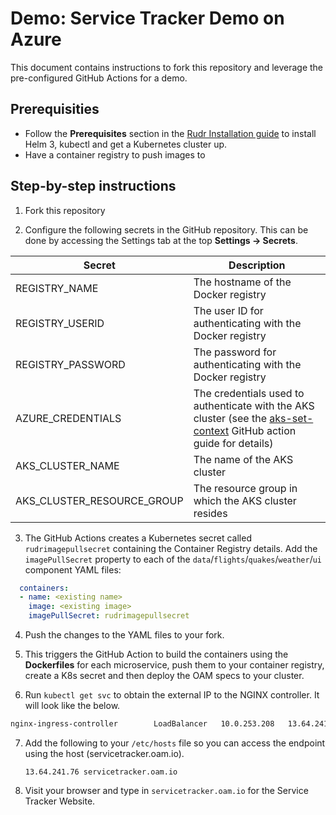 # Demo: Service Tracker Demo on Azure

This document contains instructions to fork this repository and leverage the pre-configured GitHub Actions for a demo.  

## Prerequisities 

* Follow the **Prerequisites** section in the [Rudr Installation guide](https://github.com/oam-dev/rudr/blob/master/docs/setup/install.md) to install Helm 3, kubectl and get a Kubernetes cluster up. 
* Have a container registry to push images to 

## Step-by-step instructions

1. Fork this repository 

2. Configure the following secrets in the GitHub repository. This can be done by accessing the Settings tab at the top **Settings -> Secrets**. 

  | Secret | Description |
  |--------|-------------|
  | REGISTRY_NAME | The hostname of the Docker registry |
  | REGISTRY_USERID | The user ID for authenticating with the Docker registry |
  | REGISTRY_PASSWORD | The password for authenticating with the Docker registry |
  | AZURE_CREDENTIALS | The credentials used to authenticate with the AKS cluster (see the [aks-set-context](https://github.com/Azure/k8s-actions/tree/master/aks-set-context#azure-credentials) GitHub action guide for details) |
  | AKS_CLUSTER_NAME | The name of the AKS cluster |
  | AKS_CLUSTER_RESOURCE_GROUP | The resource group in which the AKS cluster resides |


3. The GitHub Actions creates a Kubernetes secret called `rudrimagepullsecret` containing the Container Registry details. Add the `imagePullSecret` property to each of the `data`/`flights`/`quakes`/`weather`/`ui` component YAML files:

  ```yaml
    containers:
    - name: <existing name>
      image: <existing image>
      imagePullSecret: rudrimagepullsecret
  ```

  4. Push the changes to the YAML files to your fork. 

  5. This triggers the GitHub Action to build the containers using the **Dockerfiles** for each microservice, push them to your container registry, create a K8s secret and then deploy the OAM specs to your cluster. 

  6. Run `kubectl get svc` to obtain the external IP to the NGINX controller. It will look like the below.    

  ```bash
  nginx-ingress-controller        LoadBalancer   10.0.253.208   13.64.241.76   80:32751/TCP,443:30402/TCP   28h
  ```

7. Add the following to your `/etc/hosts` file so you can access the endpoint using the host (servicetracker.oam.io). 

    ```
    13.64.241.76 servicetracker.oam.io
    ``` 

8. Visit your browser and type in `servicetracker.oam.io` for the Service Tracker Website. 